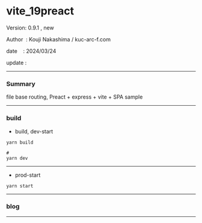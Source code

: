 ﻿# vite_19preact

 Version: 0.9.1 , new

 Author  : Kouji Nakashima / kuc-arc-f.com

 date    : 2024/03/24 

 update  :

***
### Summary

file base routing, Preact + express + vite +  SPA sample

***
### build

* build, dev-start

```
yarn build

#
yarn dev
```

***
* prod-start

```
yarn start
```

***
### blog 

***

